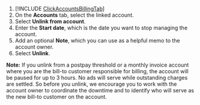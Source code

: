 1. [!INCLUDE [ClickAccountsBillingTab](./ClickAccountsBillingTab.md)]
1. On the **Accounts** tab, select the linked account.
1. Select **Unlink from account**.
1. Enter the **Start date**, which is the date you want to stop managing the account.
1. Add an optional **Note**, which you can use as a helpful memo to the account owner.
1. Select **Unlink**.

**Note:** If you unlink from a postpay threshold or a monthly invoice account where you are the bill-to customer responsible for billing, the account will be paused for up to 3 hours. No ads will serve while outstanding charges are settled. So before you unlink, we encourage you to work with the account owner to coordinate the downtime and to identify who will serve as the new bill-to customer on the account.


